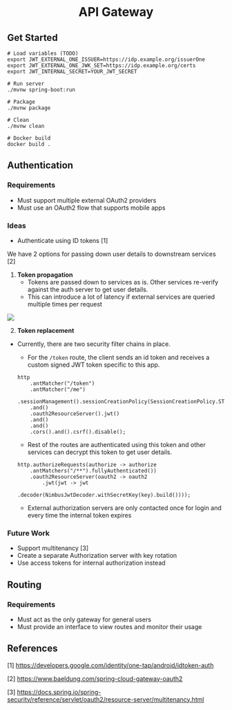 <center><h1>API Gateway</h1></center>

## Get Started
```
# Load variables (TODO)
export JWT_EXTERNAL_ONE_ISSUER=https://idp.example.org/issuerOne
export JWT_EXTERNAL_ONE_JWK_SET=https://idp.example.org/certs
export JWT_INTERNAL_SECRET=YOUR_JWT_SECRET

# Run server
./mvnw spring-boot:run

# Package
./mvnw package

# Clean
./mvnw clean

# Docker build
docker build .
```

## Authentication
### Requirements
* Must support multiple external OAuth2 providers
* Must use an OAuth2 flow that supports mobile apps

### Ideas
* Authenticate using ID tokens [1]

We have 2 options for passing down user details to downstream services [2]
1. **Token propagation**
    - Tokens are passed down to services as is. Other services re-verify against the auth server to get user details.
    - This can introduce a lot of latency if external services are queried multiple times per request

![](https://www.baeldung.com/wp-content/uploads/2022/01/spring_gateway_resource_server.png)

2. **Token replacement**
* Currently, there are two security filter chains in place.

    - For the `/token` route, the client sends an id token and receives a custom signed JWT token specific to this app.
    ```
    http
        .antMatcher("/token")
        .antMatcher("/me")
        .sessionManagement().sessionCreationPolicy(SessionCreationPolicy.STATELESS)
        .and()
        .oauth2ResourceServer().jwt()
        .and()
        .and()
        .cors().and().csrf().disable();
    ```
    - Rest of the routes are authenticated using this token and other services can decrypt this token to get user details.
    ```
    http.authorizeRequests(authorize -> authorize
        .antMatchers("/**").fullyAuthenticated())
        .oauth2ResourceServer(oauth2 -> oauth2
            .jwt(jwt -> jwt
                .decoder(NimbusJwtDecoder.withSecretKey(key).build())));
    ```
    - External authorization servers are only contacted once for login and every time the internal token expires

### Future Work
* Support multitenancy [3]
* Create a separate Authorization server with key rotation 
* Use access tokens for internal authorization instead

## Routing
### Requirements
* Must act as the only gateway for general users
* Must provide an interface to view routes and monitor their usage 

## References
[1] https://developers.google.com/identity/one-tap/android/idtoken-auth

[2] https://www.baeldung.com/spring-cloud-gateway-oauth2

[3] https://docs.spring.io/spring-security/reference/servlet/oauth2/resource-server/multitenancy.html
